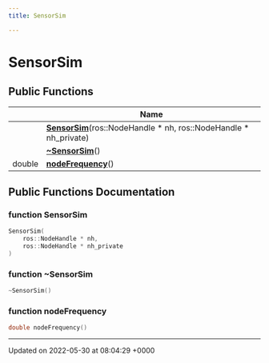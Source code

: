 ```yaml
---
title: SensorSim

---
```


# SensorSim





## Public Functions

|                | Name           |
| -------------- | -------------- |
| | **[SensorSim](/medusa_base/api/markdown/medusa_sim/sensor_sim/Classes/classSensorSim/#function-sensorsim)**(ros::NodeHandle * nh, ros::NodeHandle * nh_private) |
| | **[~SensorSim](/medusa_base/api/markdown/medusa_sim/sensor_sim/Classes/classSensorSim/#function-~sensorsim)**() |
| double | **[nodeFrequency](/medusa_base/api/markdown/medusa_sim/sensor_sim/Classes/classSensorSim/#function-nodefrequency)**() |

## Public Functions Documentation

### function SensorSim

```cpp
SensorSim(
    ros::NodeHandle * nh,
    ros::NodeHandle * nh_private
)
```


### function ~SensorSim

```cpp
~SensorSim()
```


### function nodeFrequency

```cpp
double nodeFrequency()
```


-------------------------------

Updated on 2022-05-30 at 08:04:29 +0000